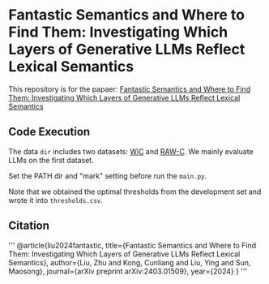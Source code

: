 # Fantastic Semantics and Where to Find Them: Investigating Which Layers of Generative LLMs Reflect Lexical Semantics

This repository is for the papaer: [Fantastic Semantics and Where to Find Them: Investigating Which Layers of Generative LLMs Reflect Lexical Semantics](https://arxiv.org/abs/2403.01509)

## Code Execution

The data `dir` includes two datasets: [WiC](https://pilehvar.github.io/wic/) and [RAW-C](https://github.com/seantrott/raw-c). We mainly evaluate LLMs on the first dataset.

Set the PATH dir and "mark" setting before run the `main.py`.

Note that we obtained the optimal thresholds from the development set and wrote it into `thresholds.csv`.

## Citation
'''
@article{liu2024fantastic,
  title={Fantastic Semantics and Where to Find Them: Investigating Which Layers of Generative LLMs Reflect Lexical Semantics},
  author={Liu, Zhu and Kong, Cunliang and Liu, Ying and Sun, Maosong},
  journal={arXiv preprint arXiv:2403.01509},
  year={2024}
}
'''
